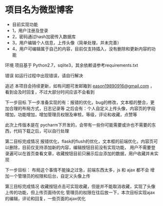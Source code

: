 # 项目名为微型博客
- 目前实现功能
- 1，用户注册及登录
- 2，密码通过hash加密传入数据库
- 3，用户编辑个人信息，上传头像（简单处理，并未完善）
- 4，用户可编辑属于自己的内容，目前仅支持插入，没有删除和更新内容的功能

环境
项目基于 Python2.7，sqlite3，其余依赖请参考requirements.txt

错误
如运行过程中出现错误，请自行解决

追述
本项目会持续更新，如有问题可发邮箱到 eason19890916@gmail.com ，看到会及时回复，不过大部分时间应该不会看到

下一步目标
下一步准备实现的有：报错的优化，bug的修改，文本框的整合，更加合理的布局方式，日志记录等
之后会有：个人自定义上传头像，内容页的字段增加，功能增加，增加管理员权限及审核，等级，评论和收藏，点赞等

此次上传版本是在 pycharm下开发的，会带有一些你可能需要或许也不需要的东西，代码下载之后，可以自行处理


第二目标完成情况
报错优化，flask的flush的优化，文本框的前端优化，内容页可以删除，目前仅支持添加新的内容，编辑按钮目前没有实现功能，
用户不需要登录遍可以在首页查看文章，收藏按钮目前只展示后台添加的数据，用户收藏并未实现

下一步目标：
布局这个事情不能操之过急，前端东西太多，js 和 ajax 都不会
增加一个管理员的权限和后台，自定义头像上传

第三目标完成情况
收藏按钮点击可实现收藏，但是并不能取消收藏，实现了头像上传的功能，但上传页面待优化
管理员的权限在往后放一下，本次目标实现ajax的编辑，评论和回复，一些页面的ajax优化

